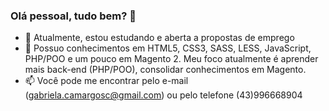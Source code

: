 ### Olá pessoal, tudo bem? 👋

- 🔭 Atualmente, estou estudando e aberta a propostas de emprego
- 🌱 Possuo conhecimentos em HTML5, CSS3, SASS, LESS, JavaScript, PHP/POO e um pouco em Magento 2. Meu foco atualmente é aprender mais back-end (PHP/POO), consolidar conhecimentos em Magento.
- 📫 Você pode me encontrar pelo e-mail (gabriela.camargosc@gmail.com) ou pelo telefone (43)996668904
